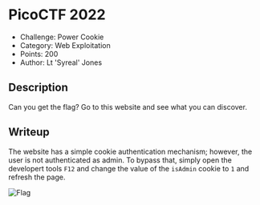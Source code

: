 # PicoCTF 2022
- Challenge: Power Cookie
- Category: Web Exploitation
- Points: 200
- Author: Lt 'Syreal' Jones

## Description
Can you get the flag?
Go to this website and see what you can discover.

## Writeup
The website has a simple cookie authentication mechanism; however, the user is not authenticated as admin.
To bypass that, simply open the developert tools `F12` and change the value of the `isAdmin` cookie to `1` and refresh the page.

![Flag](https://imgur.com/DAgps6H.png)
